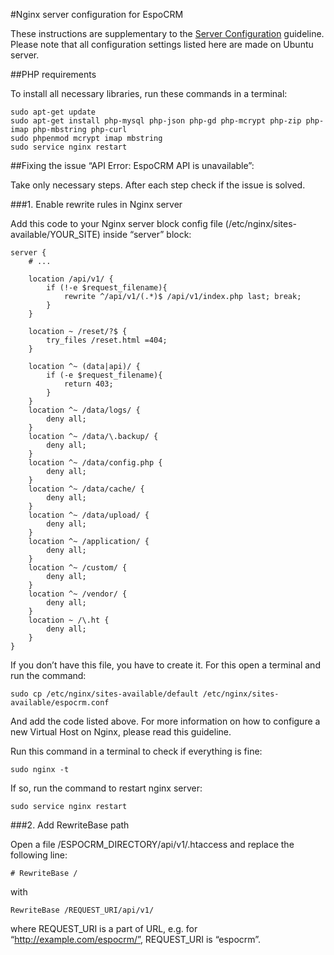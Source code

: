 #Nginx server configuration for EspoCRM

These instructions are supplementary to the [Server Configuration](administration/server-configuration.md) guideline. Please note that all configuration settings listed here are made on Ubuntu server.

##PHP requirements

To install all necessary libraries, run these commands in a terminal:

```
sudo apt-get update
sudo apt-get install php-mysql php-json php-gd php-mcrypt php-zip php-imap php-mbstring php-curl
sudo phpenmod mcrypt imap mbstring
sudo service nginx restart
```

##Fixing the issue “API Error: EspoCRM API is unavailable”:

Take only necessary steps. After each step check if the issue is solved.

###1. Enable rewrite rules in Nginx server

Add this code to your Nginx server block config file (/etc/nginx/sites-available/YOUR_SITE) inside “server” block:

```
server {   
    # ...
 
    location /api/v1/ {
        if (!-e $request_filename){
            rewrite ^/api/v1/(.*)$ /api/v1/index.php last; break;
        }
    }
 
    location ~ /reset/?$ {
        try_files /reset.html =404;
    }
 
    location ^~ (data|api)/ {
        if (-e $request_filename){
            return 403;
        }
    }
    location ^~ /data/logs/ {
        deny all;
    }
    location ^~ /data/\.backup/ {
        deny all;
    }
    location ^~ /data/config.php {
        deny all;
    }
    location ^~ /data/cache/ {
        deny all;
    }
    location ^~ /data/upload/ {
        deny all;
    }
    location ^~ /application/ {
        deny all;
    }
    location ^~ /custom/ {
        deny all;
    }
    location ^~ /vendor/ {
        deny all;
    }
    location ~ /\.ht {
        deny all;
    }
}
```

If you don’t have this file, you have to create it. For this open a terminal and run the command:

```
sudo cp /etc/nginx/sites-available/default /etc/nginx/sites-available/espocrm.conf
```

And add the code listed above. For more information on how to configure a new Virtual Host on Nginx, please read this guideline.

Run this command in a terminal to check if everything is fine:

```
sudo nginx -t
```

If so, run the command to restart nginx server:

```
sudo service nginx restart
```

###2. Add RewriteBase path

Open a file /ESPOCRM_DIRECTORY/api/v1/.htaccess and replace the following line:

```
# RewriteBase /
```
with 

```
RewriteBase /REQUEST_URI/api/v1/
```

where REQUEST_URI is a part of URL, e.g. for “http://example.com/espocrm/”, REQUEST_URI is “espocrm”.
